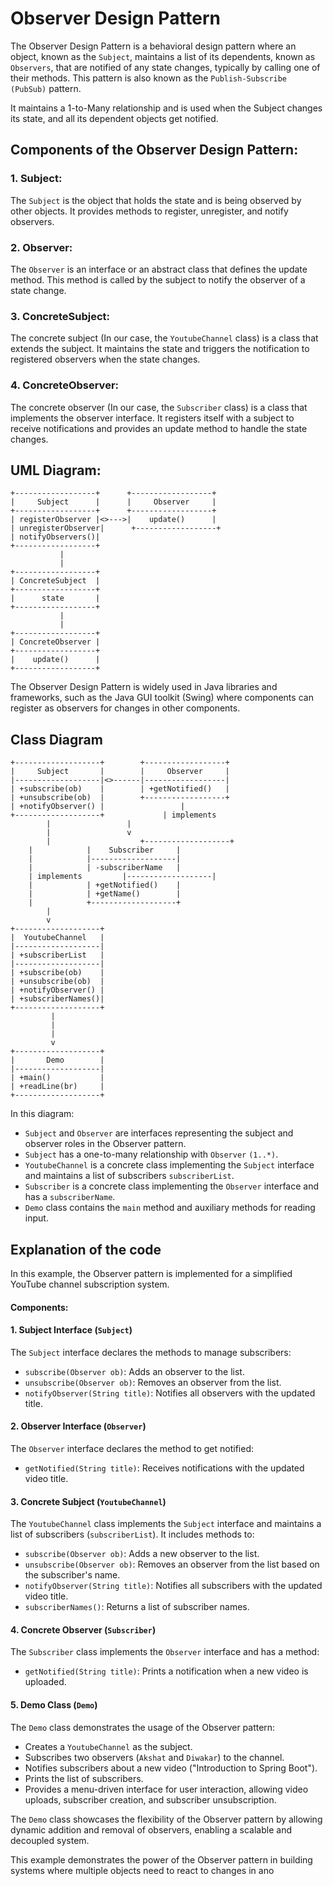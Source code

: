 
# Observer Design Pattern

The Observer Design Pattern is a behavioral design pattern where an object, known as the `Subject`, maintains a list of its dependents, known as `Observers`, that are notified of any state changes, typically by calling one of their methods. This pattern is also known as the `Publish-Subscribe (PubSub)` pattern.

It maintains a 1-to-Many relationship and is used when the Subject changes its state, and all its dependent objects get notified.

## Components of the Observer Design Pattern:

### 1. Subject:
The `Subject` is the object that holds the state and is being observed by other objects. It provides methods to register, unregister, and notify observers.

### 2. Observer:
The `Observer` is an interface or an abstract class that defines the update method. This method is called by the subject to notify the observer of a state change.

### 3. ConcreteSubject:
The concrete subject (In our case, the `YoutubeChannel` class) is a class that extends the subject. It maintains the state and triggers the notification to registered observers when the state changes.

### 4. ConcreteObserver:
The concrete observer (In our case, the `Subscriber` class) is a class that implements the observer interface. It registers itself with a subject to receive notifications and provides an update method to handle the state changes.

## UML Diagram:

```
+------------------+      +------------------+
|     Subject      |      |     Observer     |
+------------------+      +------------------+
| registerObserver |<>--->|    update()      |
| unregisterObserver|      +------------------+
| notifyObservers()|      
+------------------+
           |
           |
+------------------+
| ConcreteSubject  |
+------------------+
|      state       |
+------------------+
           |
           |
+------------------+
| ConcreteObserver |
+------------------+
|    update()      |
+------------------+
```

The Observer Design Pattern is widely used in Java libraries and frameworks, such as the Java GUI toolkit (Swing) where components can register as observers for changes in other components.

## Class Diagram
```
+-------------------+        +------------------+
|     Subject       |        |     Observer     |
|-------------------|<>------|------------------|
| +subscribe(ob)    |        | +getNotified()   |
| +unsubscribe(ob)  |        +------------------+
| +notifyObserver() |                 |
+-------------------+		      | implements
        | 			      |
        | 			      v
        |                    +-------------------+
	|		     |    Subscriber     |
	|		     |-------------------|
	|		     | -subscriberName   |
	| implements	     |-------------------|
	|		     | +getNotified()    |
	|		     | +getName()        |
	|		     +-------------------+
        |
        v
+-------------------+
|  YoutubeChannel   |
|-------------------|
| +subscriberList   |
|-------------------|
| +subscribe(ob)    |
| +unsubscribe(ob)  |
| +notifyObserver() |
| +subscriberNames()|
+-------------------+
         |
         |
         |
         v
+-------------------+
|       Demo        |
|-------------------|
| +main()           |
| +readLine(br)     |
+-------------------+
```

In this diagram:
- `Subject` and `Observer` are interfaces representing the subject and observer roles in the Observer pattern.
- `Subject` has a one-to-many relationship with `Observer` `(1..*)`.
- `YoutubeChannel` is a concrete class implementing the `Subject` interface and maintains a list of subscribers `subscriberList`.
- `Subscriber` is a concrete class implementing the `Observer` interface and has a `subscriberName`.
- `Demo` class contains the `main` method and auxiliary methods for reading input.


## Explanation of the code
In this example, the Observer pattern is implemented for a simplified YouTube channel subscription system.

#### Components:

#### 1. Subject Interface (`Subject`)

The `Subject` interface declares the methods to manage subscribers:
- `subscribe(Observer ob)`: Adds an observer to the list.
- `unsubscribe(Observer ob)`: Removes an observer from the list.
- `notifyObserver(String title)`: Notifies all observers with the updated title.

#### 2. Observer Interface (`Observer`)

The `Observer` interface declares the method to get notified:
- `getNotified(String title)`: Receives notifications with the updated video title.

#### 3. Concrete Subject (`YoutubeChannel`)

The `YoutubeChannel` class implements the `Subject` interface and maintains a list of subscribers (`subscriberList`). It includes methods to:
- `subscribe(Observer ob)`: Adds a new observer to the list.
- `unsubscribe(Observer ob)`: Removes an observer from the list based on the subscriber's name.
- `notifyObserver(String title)`: Notifies all subscribers with the updated video title.
- `subscriberNames()`: Returns a list of subscriber names.

#### 4. Concrete Observer (`Subscriber`)

The `Subscriber` class implements the `Observer` interface and has a method:
- `getNotified(String title)`: Prints a notification when a new video is uploaded.

#### 5. Demo Class (`Demo`)

The `Demo` class demonstrates the usage of the Observer pattern:
- Creates a `YoutubeChannel` as the subject.
- Subscribes two observers (`Akshat` and `Diwakar`) to the channel.
- Notifies subscribers about a new video ("Introduction to Spring Boot").
- Prints the list of subscribers.
- Provides a menu-driven interface for user interaction, allowing video uploads, subscriber creation, and subscriber unsubscription.

The `Demo` class showcases the flexibility of the Observer pattern by allowing dynamic addition and removal of observers, enabling a scalable and decoupled system.

This example demonstrates the power of the Observer pattern in building systems where multiple objects need to react to changes in ano

